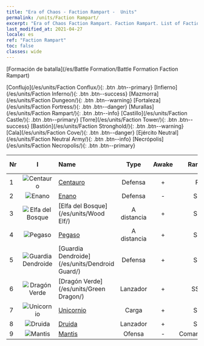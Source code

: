 ```yaml
---
title: "Era of Chaos - Faction Rampart -  Units"
permalink: /units/Faction Rampart/
excerpt: "Era of Chaos Faction Rampart. Faction Rampart. List of Faction in Era of Chaos"
last_modified_at: 2021-04-27
locale: es
ref: "Faction Rampart"
toc: false
classes: wide
---
```

  [Formación de batalla](/es/Battle Formation/Battle Formation Faction Rampart)

 [Conflujo](/es/units/Faction Conflux/){: .btn .btn--primary} [Infierno](/es/units/Faction Inferno/){: .btn .btn--success} [Mazmorra](/es/units/Faction Dungeon/){: .btn .btn--warning} [Fortaleza](/es/units/Faction Fortress/){: .btn .btn--danger} [Murallas](/es/units/Faction Rampart/){: .btn .btn--info} [Castillo](/es/units/Faction Castle/){: .btn .btn--primary} [Torre](/es/units/Faction Tower/){: .btn .btn--success} [Bastión](/es/units/Faction Stronghold/){: .btn .btn--warning} [Cala](/es/units/Faction Cove/){: .btn .btn--danger} [Ejército Neutral](/es/units/Faction Neutral Army/){: .btn .btn--info} [Necrópolis](/es/units/Faction Necropolis/){: .btn .btn--primary} 

  | Nr | I |         Name        |   Type   | Awake | Rango |   Members     |  Stars  | Exclusive | Attack  |     HP    |  Awaken Name  |
  |:---|:-:|:--------------------|:--------:|:-----:|:---------:|:-------------:|:-------:|:---------:|:-------:|:---------:|:--------------|
  | 1 | ![Centauro](/images/u/ti_banrenma.jpg) | [Centauro](/es/units/Centaur/) | Defensa | + | R | x9 | <i class="fas fa-star"/> | - | 111.0 | 2691 |  Capitán Centauro  |
  | 2 | ![Enano](/images/u/ti_airen.jpg) | [Enano](/es/units/Dwarf/) | Defensa | - | SR | x9 | <i class="fas fa-star"/><i class="fas fa-star"/> | - | 54.6 | 1324 |   -   |
  | 3 | ![Elfa del Bosque](/images/u/ti_mujingling.jpg) | [Elfa del Bosque](/es/units/Wood Elf/) | A distancia | + | SR | x9 | <i class="fas fa-star"/><i class="fas fa-star"/> | - | 92.4 | 438 |  Gran Elfa  |
  | 4 | ![Pegaso](/images/u/ti_feima.jpg) | [Pegaso](/es/units/Pegasus/) | A distancia | + | SR | x4 | <i class="fas fa-star"/><i class="fas fa-star"/> | + | 195.1 | 1144 |  Pegaso Plateada  |
  | 5 | ![Guardia Dendroide](/images/u/ti_shuyao.jpg) | [Guardia Dendroide](/es/units/Dendroid Guard/) | Defensa | + | SR | x4 | <i class="fas fa-star"/><i class="fas fa-star"/> | - | 396.0 | 10182 |  Soldado Dendroide  |
  | 6 | ![Dragón Verde](/images/u/ti_lvlong.jpg) | [Dragón Verde](/es/units/Green Dragon/) | Lanzador | + | SSR | x1 | <i class="fas fa-star"/><i class="fas fa-star"/><i class="fas fa-star"/> | - | 1018.2 | 4525 |  Dragón Dorado  |
  | 7 | ![Unicornio](/images/u/ti_dujiaoshou.jpg) | [Unicornio](/es/units/Unicorn/) | Carga | + | SR | x4 | <i class="fas fa-star"/><i class="fas fa-star"/> | - | 151.4 | 1850 |  Unicornio de Guerra  |
  | 8 | ![Druida](/images/u/ti_deluyi.jpg) | [Druida](/es/units/Druid/) | Lanzador | + | SR | x9 | <i class="fas fa-star"/><i class="fas fa-star"/><i class="fas fa-star"/> | - | 102.6 | 844 |  Archidruida  |
  | 9 | ![Mantis](/images/u/ti_tanglang.jpg) | [Mantis](/es/units/Mantis/) | Ofensa | - | Comandante | x1 | <i class="fas fa-star"/><i class="fas fa-star"/><i class="fas fa-star"/> | - | 1140.4 | 6336 |   -   |
